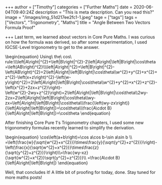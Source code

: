 +++
author = ["Timothy"]
categories = ["Further Maths"]
date = 2020-06-04T09:40:24Z
description = "This is meta description. Can you read this?"
image = "/images/img_51d217ee2fc1-1.jpeg"
tage = ["tags"]
tags = ["Vectors", "Trigonometry", "Maths"]
title = "Angle Between Two Vectors Formula Proof"

+++
Last term, we learned about vectors in Core Pure Maths. I was curious on how the formula was derived, so after some experimentation, I used IGCSE-Level trigonometry to get to the answer.

\\begin{equation} 
Using\ the\ cos\ rule:\\\\\left|A\right|^{2}+\left|B\right|^{2}-2\left|A\right|\left|B\right|\cos\theta=\left(AB\right)^{2}\\\\\left|A\right|^{2}+\left|B\right|^{2}-\left(AB\right)^{2}=2\left|A\right|\left|B\right|\cos\theta\\\\w^{2}+y^{2}+x^{2}+z^{2}-\left(x+z\right)^{2}-\left(w-y\right)^{2}=2\left|A\right|\left|B\right|\cos\theta\\\\w^{2}+y^{2}+x^{2}+z^{2}-\left(x^{2}+2zx+z^{2}\right)-\left(w^{2}-2wy+z^{2}\right)=2\left|A\right|\left|B\right|\cos\theta\\\\2wy-2zx=2\left|A\right|\left|B\right|\cos\theta\\\\wy-zx=\left|A\right|\left|B\right|\cos\theta\\\\\frac{\left(wy-zx\right)}{\left|A\right|\left|B\right|}=\cos\theta\\\\\frac{A\cdot B}{\left|A\right|\left|B\right|}=\cos\theta
\\end{equation}

After finishing Core Pure 1's Trigonometry chapters, I used some new trigonometry formulas recently learned to simplify the derivation.

\\begin{equation}
\\cos\\left(a+b\\right)=\\cos a\\cos b-\\sin a\\sin b
\\\\ =\\left(\\frac{w}{\\sqrt{w^{2}+x^{2}}}\\times\\frac{y}{\\sqrt{y^{2}+z^{2}}}\\right)-\\left(\\frac{x}{\\sqrt{w^{2}+x^{2}}}\\times\\frac{z}{\\sqrt{y^{2}+z^{2}}}\\right)\\\\=\\frac{wy-xz}{\\sqrt{w^{2}+x^{2}}\\sqrt{y^{2}+z^{2}}}\\\\ =\\frac{A\\cdot B}{\\left|A\\right|\\left|B\\right|}
\\end{equation}

Well, that concludes it! A little bit of proofing for today, done. Stay tuned for more maths posts!